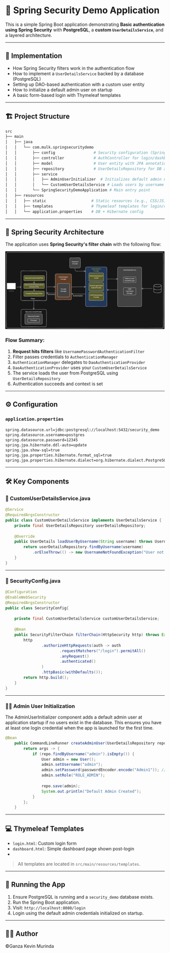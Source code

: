 # 📘 Spring Security Demo Application

This is a simple Spring Boot application demonstrating **Basic authentication using Spring Security** with **PostgreSQL**, a **custom `UserDetailsService`**, and a layered architecture.

---

## 🧠 Implementation

- How Spring Security filters work in the authentication flow
- How to implement a `UserDetailsService` backed by a database (PostgreSQL)
- Setting up DAO-based authentication with a custom user entity
- How to initialize a default admin user on startup
- A basic form-based login with Thymeleaf templates

---

## 🏗️ Project Structure

```bash
src
├── main
│   ├── java
│   │   └── com.mulk.springsecuritydemo
│   │       ├── config                 # Security configuration (Spring Security setup)
│   │       ├── controller             # AuthController for login/dashboard logic
│   │       ├── model                  # User entity with JPA annotations
│   │       ├── repository             # UserDetailsRepository for DB access
│   │       ├── service
│   │       │   ├── AdminUserInitializer  # Initializes default admin user
│   │       │   └── CustomUserDetailsService # Loads users by username for auth
│   │       └── SpringSecurityDemoApplication # Main entry point
│   ├── resources
│   │   ├── static                    # Static resources (e.g., CSS/JS)
│   │   ├── templates                 # Thymeleaf templates for login/dashboard
│   │   └── application.properties    # DB + Hibernate config
```

---
## 🔐 Spring Security Architecture

The application uses **Spring Security's filter chain** with the following flow:

![Spring Security Architecture](./Architecture.png)

### Flow Summary:
1. **Request hits filters** like `UsernamePasswordAuthenticationFilter`
2. Filter passes credentials to `AuthenticationManager`
3. `AuthenticationManager` delegates to `DaoAuthenticationProvider`
4. `DaoAuthenticationProvider` uses your `CustomUserDetailsService`
5. The service loads the user from PostgreSQL using `UserDetailsRepository`
6. Authentication succeeds and context is set

---

## ⚙️ Configuration

### `application.properties`

```properties
spring.datasource.url=jdbc:postgresql://localhost:5432/security_demo
spring.datasource.username=postgres
spring.datasource.password=12345
spring.jpa.hibernate.ddl-auto=update
spring.jpa.show-sql=true
spring.jpa.properties.hibernate.format_sql=true
spring.jpa.properties.hibernate.dialect=org.hibernate.dialect.PostgreSQLDialect
```
---

## 🛠️ Key Components

### 🔐 CustomUserDetailsService.java

```java
@Service
@RequiredArgsConstructor
public class CustomUserDetailsService implements UserDetailsService {
    private final UserDetailsRepository userDetailsRepository;

    @Override
    public UserDetails loadUserByUsername(String username) throws UsernameNotFoundException {
        return userDetailsRepository.findByUsername(username)
            .orElseThrow(() -> new UsernameNotFoundException("User not found"));
    }
}
```
---

### 🔐 SecurityConfig.java

```java
@Configuration
@EnableWebSecurity
@RequiredArgsConstructor
public class SecurityConfig{

    private final CustomUserDetailsService customUserDetailsService;

    @Bean
    public SecurityFilterChain filterChain(HttpSecurity http) throws Exception {
        http
                .authorizeHttpRequests(auth -> auth
                        .requestMatchers("/login").permitAll()
                        .anyRequest()
                        .authenticated()
                )
                .httpBasic(withDefaults());
        return http.build();
    }
}
```
---
### 🧑‍💼 Admin User Initialization
The AdminUserInitializer component adds a default admin user at application startup if no users exist in the database. This ensures you have at least one login credential when the app is launched for the first time.
```java
@Bean
    public CommandLineRunner createAdminUser(UserDetailsRepository repo, PasswordEncoder passwordEncoder) {
        return args -> {
            if (repo.findByUsername("admin").isEmpty()) {
                User admin = new User();
                admin.setUsername("admin");
                admin.setPassword(passwordEncoder.encode("Admin1")); //Securely store password
                admin.setRole("ROLE_ADMIN");

                repo.save(admin);
                System.out.println("Default Admin Created");
            }
        };
    }
```
---
## 💻 Thymeleaf Templates

- `login.html`: Custom login form
- `dashboard.html`: Simple dashboard page shown post-login
- 
> All templates are located in `src/main/resources/templates`.
---

## 🧪 Running the App

1. Ensure PostgreSQL is running and a `security_demo` database exists.
2. Run the Spring Boot application.
3. Visit: `http://localhost:8080/login`
4. Login using the default admin credentials initialized on startup.
---
## 🧑‍💻 Author
©️Ganza Kevin Murinda
